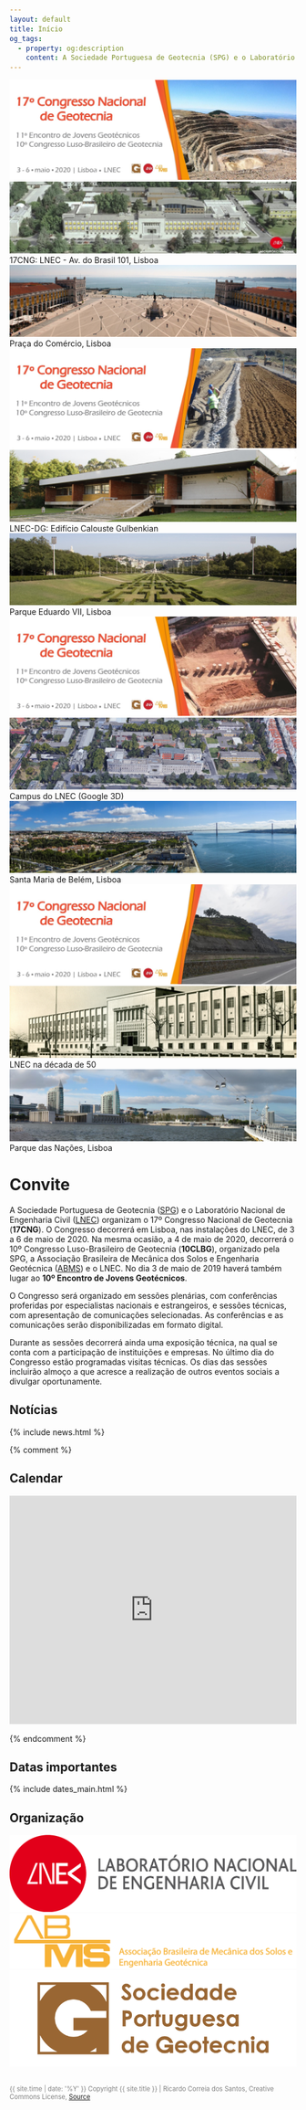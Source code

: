 ```yaml
---
layout: default
title: Início
og_tags:
  - property: og:description
    content: A Sociedade Portuguesa de Geotecnia (SPG) e o Laboratório Nacional de Engenharia Civil (LNEC) têm a honra de o convidar para o XVII Congresso Nacional de Geotecnia (17CNG), a realizar-se de 3 a 6 de maio de 2020, no Centro de Congressos do Laboratório Nacional de Engenharia Civil.
---
```


<link href="{{ site.baseurl }}/css/camera.css" rel="stylesheet">
<script src="{{ site.baseurl }}/js/camera.min.js"></script>


<!--  Camera JS with Required jQuery Easing Plugin-->

<script src="{{ site.baseurl }}/js/easing.min.js" type="text/javascript"></script>


<!-- Bootstrap Js -->
<script src="{{ site.baseurl }}/js/bootstrap.min.js" type="text/javascript"></script>

<div class="containerwrap">
        <!--Camera Slide-->    
         <div class="camera_wrap">                  
            <div data-src="images/headers/headers_1.jpg">
                <img src="images/headers/headers_1.jpg">
            </div>                       
            <div data-src="images/headers/headers_2.jpg">
                <img src="images/headers/headers_2.jpg">                                
                <div class="camera_caption">
                    17CNG: LNEC - Av. do Brasil 101, Lisboa
                </div>
            </div>  
            <div data-src="images/headers/headers_3.jpg">
                <img src="images/headers/headers_3.jpg">
                <div class="camera_caption">
                    Praça do Comércio, Lisboa
                </div>                               
            </div>                        
            <div data-src="images/headers/headers_1a.jpg">
                <img src="images/headers/headers_1a.jpg">
            </div>                                   
            <div data-src="images/headers/headers_4.jpg">
                <img src="images/headers/headers_4.jpg">                
                <div class="camera_caption">
                    LNEC-DG: Edifício Calouste Gulbenkian
                </div>                
            </div>            
            <div data-src="images/headers/headers_5.jpg">
                <img src="images/headers/headers_5.jpg">                
                <div class="camera_caption">
                    Parque Eduardo VII, Lisboa
                </div>                
            </div>            
             <div data-src="images/headers/headers_1b.jpg">
                <img src="images/headers/headers_1b.jpg">
            </div>                          
            <div data-src="images/headers/headers_6.jpg">
                <img src="images/headers/headers_6.jpg">                
                <div class="camera_caption">
                    Campus do LNEC (Google 3D)
                </div>                
            </div>                       
            <div data-src="images/headers/headers_7.jpg">
                <img src="images/headers/headers_7.jpg">             
                <div class="camera_caption">
                    Santa Maria de Belém, Lisboa
                </div>           
            </div>      
             <div data-src="images/headers/headers_1c.jpg">
                <img src="images/headers/headers_1c.jpg">
            </div>                               
            <div data-src="images/headers/headers_8.jpg">
                <img src="images/headers/headers_8.jpg">
                <div class="camera_caption">
                    LNEC na década de 50
                </div>
            </div>  
            <div data-src="images/headers/headers_9.jpg">
                <img src="images/headers/headers_9.jpg">
                <div class="camera_caption">
                    Parque das Nações, Lisboa
                </div>
            </div>  
         </div>   <!--------Camera Slide End-->
</div>  
 

# Convite

A Sociedade Portuguesa de Geotecnia ([SPG](www.spgeotecnia.pt)) e o Laboratório Nacional de Engenharia Civil ([LNEC](www.lnec.pt)) organizam o 17º Congresso Nacional de Geotecnia (**17CNG**). 
O Congresso decorrerá em Lisboa, nas instalações do LNEC, de 3 a 6 de maio de 2020. 
Na mesma ocasião, a 4 de maio de 2020, decorrerá o 10º Congresso Luso-Brasileiro de Geotecnia (**10CLBG**), organizado pela SPG, a Associação Brasileira de Mecânica dos Solos e Engenharia Geotécnica ([ABMS](www.abms.com.br)) e o LNEC. 
No dia 3 de maio de 2019 haverá também lugar ao **10º Encontro de Jovens Geotécnicos**.

O Congresso será organizado em sessões plenárias, com conferências proferidas por especialistas nacionais e estrangeiros, 
e sessões técnicas, com apresentação de comunicações selecionadas. 
As conferências e as comunicações serão disponibilizadas em formato digital.

Durante as sessões decorrerá ainda uma exposição técnica, na qual se conta com a participação de instituições e empresas. 
No último dia do Congresso estão programadas visitas técnicas. 
Os dias das sessões incluirão almoço a que acresce a realização de outros eventos sociais a divulgar oportunamente.

## <i class="fa fa-newspaper-o"></i> Notícias

{% include news.html %}


{% comment %}
## <i class="fa fa-calendar-o"></i> Calendar

<iframe src="https://calendar.google.com/calendar/embed?title=ACM%20SIGCOMM%20Agenda&amp;showTitle=0&amp;showPrint=0&amp;showCalendars=0&amp;mode=AGENDA&amp;height=600&amp;wkst=1&amp;hl=en&amp;bgcolor=%23ffffff&amp;src=fgkdoih822v80dfk304pt56fjo%40group.calendar.google.com&amp;color=%23125A12&amp;ctz=America%2FSao_Paulo" style="border-width:0" width="100%" height="400" frameborder="0" scrolling="no"></iframe>

{% endcomment %}

## <i class="fa fa-calendar"></i> Datas importantes

{% include dates_main.html %}

## <i class="fa fa-gg"></i> Organização




<div class="sponsors">
	<a href="//www.lnec.pt/"><img src="images/LNEC_logo_2linhas.png" alt="Laboratório Nacional de Engenharia Civil" /></a>
	<a href="//www.abms.com.br/"><img src="images/abms-logo.png" alt="Associação Brasileira de Mecânica dos solos e Engenharia Geotecnica" /></a>  
  <a href="//www.spgeotecnia.pt/"><img src="images/SPG_logo.png" alt="Sociedade Portuguesa de Geotecnia" /></a>

</div>

  <br>
  <p style="color: grey; font-size:0.8em"> {{ site.time | date: '%Y' }} Copyright {{ site.title }}
 | Ricardo Correia dos Santos, Creative Commons License, 
  <a href="https://github.com/ricardosgeral/CNG" target="_blank"> Source </a>
  </p>